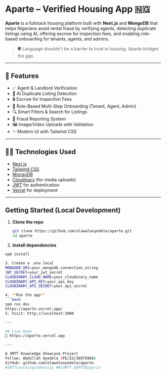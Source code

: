 # Aparte – Verified Housing App 🇳🇬

**Aparte** is a fullstack housing platform built with **Next.js** and **MongoDB** that helps Nigerians avoid rental fraud by verifying agents, detecting duplicate listings using AI, offering escrow for inspection fees, and enabling role-based onboarding for tenants, agents, and admins.

> 🛡️ Language shouldn't be a barrier to trust in housing. Aparte bridges the gap.

---

## 🚀 Features

- ✅ Agent & Landlord Verification
- 🧠 AI Duplicate Listing Detection
- 🔒 Escrow for Inspection Fees
- 📝 Role-Based Multi-Step Onboarding (Tenant, Agent, Admin)
- 🔍 Smart Filters & Search for Listings
- 📢 Fraud Reporting System
- 🖼️ Image/Video Uploads with Validation
- ✨ Modern UI with Tailwind CSS

---

## 🧑‍💻 Technologies Used

- [Next.js](https://nextjs.org/)
- [Tailwind CSS](https://tailwindcss.com/)
- [MongoDB](https://www.mongodb.com/)
- [Cloudinary](https://cloudinary.com/) (for media uploads)
- [JWT](https://jwt.io/) for authentication
- [Vercel](https://vercel.com/) for deployment

---

## Getting Started (Local Development)

1. **Clone the repo**
   ```bash
   git clone https://github.com/olawaleoyedele/aparte.git
   cd aparte

2. **Install dependencies**
```bash
npm install

3. Create a .env.local
MONGODB_URI=your_mongodb_connection_string
JWT_SECRET=your_jwt_secret
CLOUDINARY_CLOUD_NAME=your_cloudinary_name
CLOUDINARY_API_KEY=your_api_key
CLOUDINARY_API_SECRET=your_api_secret

4. **Run the app**
```bash
npm run dev
https://aparte.vercel.app/
5. Visit: http://localhost:3000

---

## Live Demo
🔗 https://aparte.vercel.app

---

A 3MTT Knowledge Showcase Project
Fellow: Abdullah Oyedele (FE/23/36975866)
GitHub: github.com/olawaleoyedele/aparte
#3MTTLearningCommunity #My3MTT @3MTTNigeria

